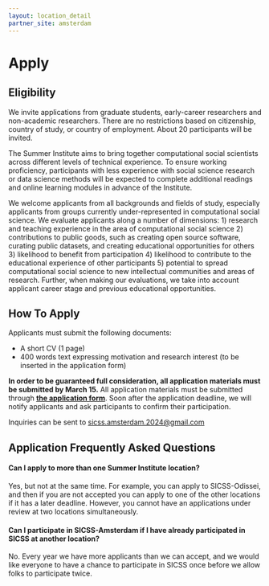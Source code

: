 ```yaml
---
layout: location_detail
partner_site: amsterdam
---
```


# Apply

## Eligibility

We invite applications from graduate students, early-career researchers and non-academic researchers. There are no restrictions based on citizenship, country of study, or country of employment. About 20 participants will be invited.

The Summer Institute aims to bring together computational social scientists across different levels of technical experience. To ensure working proficiency, participants with less experience with social science research or data science methods will be expected to complete additional readings and online learning modules in advance of the Institute. <!-- , and participants with less experience coding will be expected to complete a set of online learning modules on the R programming language. <\!-- Students doing this preparatory work will be supported by a teaching assistant who will hold online office hours during the two months before the Institute. -\-> -->

We welcome applicants from all backgrounds and fields of study, especially applicants from groups currently under-represented in computational social science. We evaluate applicants along a number of dimensions: 1) research and teaching experience in the area of computational social science 2) contributions to public goods, such as creating open source software, curating public datasets, and creating educational opportunities for others 3) likelihood to benefit from participation 4) likelihood to contribute to the educational experience of other participants 5) potential to spread computational social science to new intellectual communities and areas of research. Further, when making our evaluations, we take into account applicant career stage and previous educational opportunities.

## How To Apply

Applicants must submit the following documents: 

- A short CV (1 page)
- 400 words text expressing motivation and research interest (to be inserted in the application form)

**In order to be guaranteed full consideration, all application materials must be submitted by March 15.** All application materials must be submitted through [**the application form**](https://docs.google.com/forms/d/e/1FAIpQLSeCIzihEYKnTq7GUmCFt1QpDj7wWJiDUsWjd6gRISP2Ygv3ow/viewform?usp=sharing). Soon after the application deadline, we will notify applicants and ask participants to confirm their participation.

Inquiries can be sent to sicss.amsterdam.2024@gmail.com

## Application Frequently Asked Questions

#### Can I apply to more than one Summer Institute location?

Yes, but not at the same time. For example, you can apply to SICSS-Odissei, and then if you are not accepted you can apply to one of the other locations if it has a later deadline. However, you cannot have an applications under review at two locations simultaneously.

#### Can I participate in SICSS-Amsterdam if I have already participated in SICSS at another location?

No. Every year we have more applicants than we can accept, and we would like everyone to have a chance to participate in SICSS once before we allow folks to participate twice.

<!-- #### Will travel or housing be covered?  -->
<!-- Perhaps.  -->

